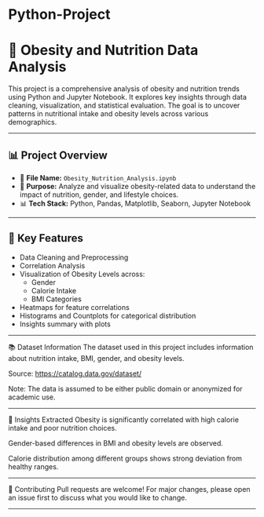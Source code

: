 # Python-Project
# 🥗 Obesity and Nutrition Data Analysis

This project is a comprehensive analysis of obesity and nutrition trends using Python and Jupyter Notebook. It explores key insights through data cleaning, visualization, and statistical evaluation. The goal is to uncover patterns in nutritional intake and obesity levels across various demographics.

---

## 📊 Project Overview

- 📁 **File Name:** `Obesity_Nutrition_Analysis.ipynb`
- 📌 **Purpose:** Analyze and visualize obesity-related data to understand the impact of nutrition, gender, and lifestyle choices.
- 📊 **Tech Stack:** Python, Pandas, Matplotlib, Seaborn, Jupyter Notebook

---

## 🧠 Key Features

- Data Cleaning and Preprocessing
- Correlation Analysis
- Visualization of Obesity Levels across:
  - Gender
  - Calorie Intake
  - BMI Categories
- Heatmaps for feature correlations
- Histograms and Countplots for categorical distribution
- Insights summary with plots

---

📚 Dataset Information
The dataset used in this project includes information about nutrition intake, BMI, gender, and obesity levels.

Source: https://catalog.data.gov/dataset/

Note: The data is assumed to be either public domain or anonymized for academic use.

---

📌 Insights Extracted
Obesity is significantly correlated with high calorie intake and poor nutrition choices.

Gender-based differences in BMI and obesity levels are observed.

Calorie distribution among different groups shows strong deviation from healthy ranges.

---

🤝 Contributing
Pull requests are welcome! For major changes, please open an issue first to discuss what you would like to change.

---
